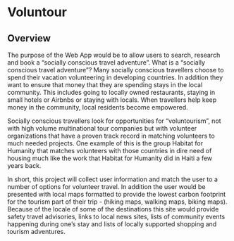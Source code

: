 # Voluntour
## Overview

The purpose of the Web App would be to allow users to search, research and book a “socially conscious travel adventure”.
What is a “socially conscious travel adventure”?  Many socially conscious travellers choose to spend their vacation volunteering in developing countries.  In addition they want to ensure that money that they are spending stays in the local community.  This includes going to locally owned restaurants, staying in small hotels or Airbnbs or staying with locals.  When travellers help keep money in the community, local residents become empowered.

Socially conscious travellers look for opportunities for “voluntourism”, not with high volume multinational tour companies but with volunteer organizations that have a proven track record in matching volunteers to much needed projects.  One example of this is the group Habitat for Humanity that matches volunteers with those countries in dire need of housing much like the work that Habitat for Humanity did in Haiti a few years back.

In short, this project will collect user information and match the user to a number of options for volunteer travel. In addition the user would be presented with local maps formatted to provide the lowest carbon footprint for the tourism part of their trip - (hiking maps, walking maps, biking maps).  Because of the locale of some of the destinations this site would provide safety travel advisories, links to local news sites, lists of community events happening during one’s stay and lists of locally supported shopping and tourism adventures.
